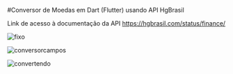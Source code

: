 
#Conversor de Moedas em Dart (Flutter) usando API HgBrasil

Link de acesso à documentação da API
https://hgbrasil.com/status/finance/

![fixo](https://user-images.githubusercontent.com/39272194/51703968-f9866700-1ffe-11e9-9245-5ed7885838e4.gif)

![conversorcampos](https://user-images.githubusercontent.com/39272194/51703975-01dea200-1fff-11e9-8534-b4c78d0ec503.gif)

![convertendo](https://user-images.githubusercontent.com/39272194/51703986-06a35600-1fff-11e9-9753-2a2156c9afe2.gif)
